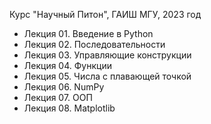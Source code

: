 Курс "Научный Питон", ГАИШ МГУ, 2023 год

* Лекция 01. Введение в Python
* Лекция 02. Последовательности
* Лекция 03. Управляющие конструкции
* Лекция 04. Функции
* Лекция 05. Числа с плавающей точкой
* Лекция 06. NumPy
* Лекция 07. ООП
* Лекция 08. Matplotlib
